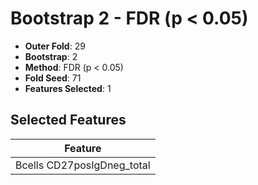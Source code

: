 # Bootstrap 2 - FDR (p < 0.05)

- **Outer Fold**: 29
- **Bootstrap**: 2
- **Method**: FDR (p < 0.05)
- **Fold Seed**: 71
- **Features Selected**: 1

## Selected Features

| Feature |
|---------|
| Bcells CD27posIgDneg_total |
